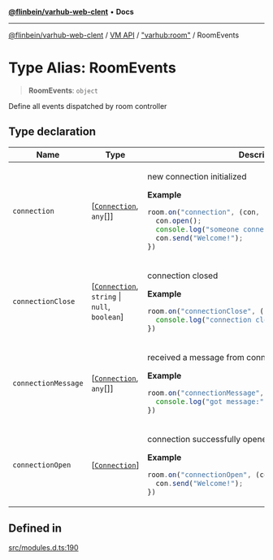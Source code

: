 [**@flinbein/varhub-web-clent**](../../../../README.md) • **Docs**

***

[@flinbein/varhub-web-clent](../../../../README.md) / [VM API](../../../README.md) / ["varhub:room"](../README.md) / RoomEvents

# Type Alias: RoomEvents

> **RoomEvents**: `object`

Define all events dispatched by room controller

## Type declaration

<table>
<thead>
<tr>
<th>Name</th>
<th>Type</th>
<th>Description</th>
<th>Defined in</th>
</tr>
</thead>
<tbody>
<tr>
<td>

`connection`

</td>
<td>

[[`Connection`](../interfaces/Connection.md), `any`[]]

</td>
<td>

new connection initialized

**Example**

```ts
room.on("connection", (con, ...params) => {
  con.open();
  console.log("someone connected with params", params);
  con.send("Welcome!");
})
```

</td>
<td>

[src/modules.d.ts:202](https://github.com/flinbein/varhub-web-client/blob/5e789e48d34c1b3a28fc8322cbb077cc651a1ead/src/modules.d.ts#L202)

</td>
</tr>
<tr>
<td>

`connectionClose`

</td>
<td>

[[`Connection`](../interfaces/Connection.md), `string` \| `null`, `boolean`]

</td>
<td>

connection closed

**Example**

```ts
room.on("connectionClose", (con, reason, wasOpen) => {
  console.log("connection closed by reason:", reason);
})
```

</td>
<td>

[src/modules.d.ts:222](https://github.com/flinbein/varhub-web-client/blob/5e789e48d34c1b3a28fc8322cbb077cc651a1ead/src/modules.d.ts#L222)

</td>
</tr>
<tr>
<td>

`connectionMessage`

</td>
<td>

[[`Connection`](../interfaces/Connection.md), `any`[]]

</td>
<td>

received a message from connection

**Example**

```ts
room.on("connectionMessage", (con, ...data) => {
  console.log("got message:", data);
})
```

</td>
<td>

[src/modules.d.ts:232](https://github.com/flinbein/varhub-web-client/blob/5e789e48d34c1b3a28fc8322cbb077cc651a1ead/src/modules.d.ts#L232)

</td>
</tr>
<tr>
<td>

`connectionOpen`

</td>
<td>

[[`Connection`](../interfaces/Connection.md)]

</td>
<td>

connection successfully opened

**Example**

```ts
room.on("connectionOpen", (con) => {
  con.send("Welcome!");
})
```

</td>
<td>

[src/modules.d.ts:212](https://github.com/flinbein/varhub-web-client/blob/5e789e48d34c1b3a28fc8322cbb077cc651a1ead/src/modules.d.ts#L212)

</td>
</tr>
</tbody>
</table>

## Defined in

[src/modules.d.ts:190](https://github.com/flinbein/varhub-web-client/blob/5e789e48d34c1b3a28fc8322cbb077cc651a1ead/src/modules.d.ts#L190)
